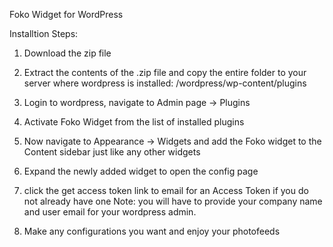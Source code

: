 Foko Widget for WordPress

Installtion Steps:

1. Download the zip file 

2. Extract the contents of the .zip file and copy the entire folder to your server where wordpress is installed: /wordpress/wp-content/plugins

3. Login to wordpress, navigate to Admin page -> Plugins

4. Activate Foko Widget from the list of installed plugins

5. Now navigate to Appearance -> Widgets and add the Foko widget to the Content sidebar just like any other widgets

6. Expand the newly added widget to open the config page

7. click the get access token link to email for an Access Token if you do not already have one
	Note: you will have to provide your company name and user email for your wordpress admin.

8. Make any configurations you want and enjoy your photofeeds